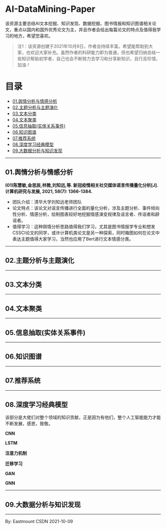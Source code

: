 # AI-DataMining-Paper
该资源主要总结AI文本挖掘、知识发现、数据挖掘、图书情报和知识图谱相关论文，重点以国内和国外优秀论文为主，并且作者会给出每篇论文的特点及值得我学习的地方，希望您喜欢。

> 注1：该资源创建于2021年10月9日，作者会持续丰富。希望能帮助到大家，也欢迎大家补充。虽然作者的科研能力即为普通，但也希望归纳总结一些知识帮助初学者，自己也会不断努力去学习和分享新知识，且行且珍惜，加油！


# 目录

- [01.舆情分析与情感分析](#01.舆情分析与情感分析)
- [02.主题分析与主题演化](#02.主题分析与主题演化)
- [03.文本分类](#03.文本分类)
- [04.文本聚类](#04.文本聚类)
- [05.信息抽取(实体关系事件)](#05.信息抽取(实体关系事件))
- [06.知识图谱](#06.知识图谱)
- [07.推荐系统](#07.推荐系统)
- [08.深度学习经典模型](#08.深度学习经典模型)
- [09.大数据分析与知识发现](#09.大数据分析与知识发现)


<a name="01.舆情分析与情感分析"></a>

---

## 01.舆情分析与情感分析


**(01)陈慧敏,金思辰,林微,刘知远,等. 新冠疫情相关社交媒体谣言传播量化分析[J]. 计算机研究与发展, 2021, 58(7): 1366-1384.**
- 团队介绍：清华大学刘知远老师团队
- 论文特点：该论文对谣言传播进行全面的量化分析，涉及主题分析、事件倾向性分析、情感分析，绘制图表较好地挖掘情感演变规律及谣言者、传谣者和辟谣者。
- 值得学习：这种舆情分析思路值得我们学习，尤其是图书情报学专业和想发CSSCI论文的同学，或许计算机类论文是另一种探索，同时箱图如何在论文中表达主题值得大家学习，当然也应用了Bert进行文本情感分类。



---

## 02.主题分析与主题演化


---

## 03.文本分类

---

## 04.文本聚类


---


## 05.信息抽取(实体关系事件)

---

## 06.知识图谱


---

## 07.推荐系统

---


## 08.深度学习经典模型

该部分是大佬们对整个领域的知识贡献，正是因为有他们，整个人工智能能力才能不断发展，感恩，致敬。

**CNN**

**LSTM**

**注意力机制**

**迁移学习**

**GAN**

**GNN**





---

## 09.大数据分析与知识发现



----

By: Eastmount CSDN 2021-10-09
